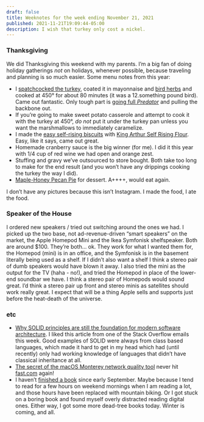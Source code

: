 ```yaml
---
draft: false
title: Weeknotes for the week ending November 21, 2021
published: 2021-11-21T19:09:44-05:00
description: I wish that turkey only cost a nickel.
---
```


### Thanksgiving
We did Thanksgiving this weekend with my parents. I’m a big fan of doing holiday gatherings _not_ on holidays, whenever possible, because traveling and planning is so much easier. Some menu notes from this year:
- I [spatchcocked the turkey](https://www.seriouseats.com/how-to-spatchcock-cook-turkey-thanksgiving-fast-easy-way-spatchcocked), coated it in mayonnaise and [bird herbs](https://www.generalstorepr.com/product/bird-herbs/317595) and cooked at 450° for about 80 minutes (it was a 12.something pound bird). Came out fantastic. Only tough part is [going full _Predator_](https://www.youtube.com/watch?v=CjWVWLTAHaU) and pulling the backbone out.
- If you’re going to make sweet potato casserole and attempt to cook it with the turkey at 450°, _do not_ put it under the turkey pan unless you want the marshmallows to immediately caramelize.
- I made the [easy self-rising biscuits](https://www.kingarthurbaking.com/recipes/easy-self-rising-biscuits-recipe) with [King Arthur Self Rising Flour](https://shop.kingarthurbaking.com/items/unbleached-self-rising-flour). Easy, like it says, came out great.
- Homemade cranberry sauce is the big winner (for me). I did it this year with 1/4 cup of red wine we had open and orange zest.
- Stuffing and gravy we’ve outsourced to store bought. Both take too long to make for the end result (and you won’t have any drippings cooking the turkey the way I did).
- [Maple-Honey Pecan Pie](https://cooking.nytimes.com/recipes/1022734-maple-honey-pecan-pie?smid=yt-nytfood&smtyp=cur?ftag=MSF0951a18) for dessert. A++++, would eat again.

I don’t have any pictures because this isn’t Instagram. I made the food, I ate the food.

### Speaker of the House
I ordered new speakers / tried out switching around the ones we had. I picked up the two base, not ad-revenue-driven “smart speakers” on the market, the Apple Homepod Mini and the Ikea Symfonisk shelfspeaker. Both are around $100. They’re both… ok. They work for what I wanted them for, the Homepod (mini) is in an office, and the Symfonisk is in the basement literally being used as a shelf. If I didn’t also want a shelf I think a stereo pair of dumb speakers would have blown it away. I also tried the mini as the output for the TV (haha - no!), and tried the Homepod in place of the lower-end soundbar we have. I think a stereo pair of Homepods would sound great. I’d think a stereo pair up front and stereo minis as satellites should work really great. I expect that will be a thing Apple sells and supports just before the heat-death of the universe.

### etc
- [Why SOLID principles are still the foundation for modern software architecture](https://stackoverflow.blog/2021/11/01/why-solid-principles-are-still-the-foundation-for-modern-software-architecture/). I liked this article from one of the Stack Overflow emails this week. Good examples of SOLID were always from class based languages, which made it hard to get in my head which had (until recently) only had working knowledge of languages that didn’t have classical inheritance at all.
- [The secret of the macOS Monterey network quality tool](https://danpetrov.xyz/macos/2021/11/14/analysing-network-quality-macos.html) never hit [fast.com](https://fast.com) again!
- I haven’t [finished a book](https://www.builtwith.coffee/books) since early September. Maybe because I tend to read for a few hours on weekend mornings when I am reading a lot, and those hours have been replaced with mountain biking. Or I got stuck on a boring book and found myself overly distracted reading digital ones. Either way, I got some more dead-tree books today. Winter is coming, and all.
